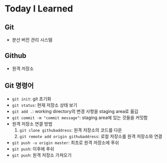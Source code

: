 # Today I Learned

## Git
- 분산 버전 관리 시스템

## Github
- 원격 저장소

## Git 명령어
- `git init`: git 초기화
- `git status`: 현재 저장소 상태 보기
- `git add .`: working directory의 변경 사항을 staging area로 옮김
- `git commit -m "commit message"`: staging area에 있는 것들을 커밋함
- 원격 저장소 연결 방법
    1. `git clone githubaddress`: 원격 저장소의 코드를 다운
    2. `git remote add origin githubaddress`: 로컬 저장소를 원격 저장소와 연결
- `git push -u origin master`: 최초로 원격 저장소에 푸쉬
- `git push`: 이후에 푸쉬
- `git push`: 원격 저장소 가져오기